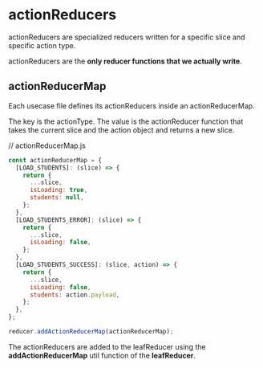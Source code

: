 # actionReducers

actionReducers are specialized reducers written for a specific slice and specific action type.

actionReducers are the __only reducer functions that we actually write__.

## actionReducerMap
Each usecase file defines its actionReducers inside an actionReducerMap.

The key is the actionType.
The value is the actionReducer function that takes the current slice and the action object and returns a new slice.

// actionReducerMap.js

```javascript
const actionReducerMap = {
  [LOAD_STUDENTS]: (slice) => {
    return {
      ...slice,
      isLoading: true,
      students: null,
    };
  },
  [LOAD_STUDENTS_ERROR]: (slice) => {
    return {
      ...slice,
      isLoading: false,
    };
  },
  [LOAD_STUDENTS_SUCCESS]: (slice, action) => {
    return {
      ...slice,
      isLoading: false,
      students: action.payload,
    };
  },
};

reducer.addActionReducerMap(actionReducerMap);
```

The actionReducers are added to the leafReducer using the __addActionReducerMap__ util function of the __leafReducer__.